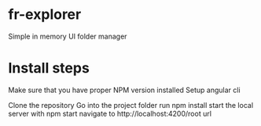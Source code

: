 # fr-explorer
Simple in memory UI folder manager

# Install steps

Make sure that you have proper NPM version installed
Setup angular cli

Clone the repository
Go into the project folder
run npm install
start the local server with npm start
navigate to http://localhost:4200/root url